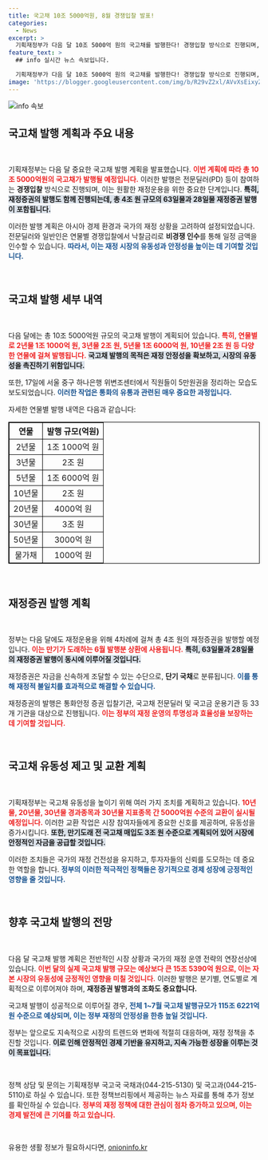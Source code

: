```yaml
---
title: 국고채 10조 5000억원, 8월 경쟁입찰 발표!
categories:
  - News
excerpt: >
  기획재정부가 다음 달 10조 5000억 원의 국고채를 발행한다! 경쟁입찰 방식으로 진행되며, 4조 원 규모의 재정증권도 발행 예정. 자금 운용의 비밀을 알고 싶다면 클릭하세요!
feature_text: >
  ## info 실시간 뉴스 속보입니다.

  기획재정부가 다음 달 10조 5000억 원의 국고채를 발행한다! 경쟁입찰 방식으로 진행되며, 4조 원 규모의 재정증권도 발행 예정. 자금 운용의 비밀을 알고 싶다면 클릭하세요!
image: 'https://blogger.googleusercontent.com/img/b/R29vZ2xl/AVvXsEixyZcFfHzMRdzZMjFBmAUKJYCLCGyLL1o632UiGVXcaFdKo_bkvkuCioo0uUKlGfBVcT3P84aROyZIXSBEx3Aw5nCQ3pTgDom1WDC4m8eifvWiAmWEEVb4x6G_l8C0QH225ldMjyaFvpxGEBGNO37VmDTDMHGhJPq73UglMfDca1-0aw/s1600/blogspot.png'
---
```


<p><img src="https://blogger.googleusercontent.com/img/b/R29vZ2xl/AVvXsEixyZcFfHzMRdzZMjFBmAUKJYCLCGyLL1o632UiGVXcaFdKo_bkvkuCioo0uUKlGfBVcT3P84aROyZIXSBEx3Aw5nCQ3pTgDom1WDC4m8eifvWiAmWEEVb4x6G_l8C0QH225ldMjyaFvpxGEBGNO37VmDTDMHGhJPq73UglMfDca1-0aw/s1600/blogspot.png" alt="info 속보" /></p>

<h2 data-ke-size="size26">국고채 발행 계획과 주요 내용</h2>

<p data-ke-size="size16">&nbsp;</p>

<p>기획재정부는 다음 달 중요한 국고채 발행 계획을 발표했습니다. <b><span style="color: #ee2323;">이번 계획에 따라 총 10조 5000억원의 국고채가 발행될 예정입니다.</span></b> 이러한 발행은 전문딜러(PD) 등이 참여하는 <b>경쟁입찰</b> 방식으로 진행되며, 이는 원활한 재정운용을 위한 중요한 단계입니다. <b><span style="background-color: #21538527;">특히, 재정증권의 발행도 함께 진행되는데, 총 4조 원 규모의 63일물과 28일물 재정증권 발행이 포함됩니다.</span></b> </p>

<p>이러한 발행 계획은 아시아 경제 환경과 국가의 재정 상황을 고려하여 설정되었습니다. 전문딜러와 일반인은 연물별 경쟁입찰에서 낙찰금리로 <b>비경쟁 인수</b>를 통해 일정 금액을 인수할 수 있습니다. <b><span style="color: #1a5490;">따라서, 이는 재정 시장의 유동성과 안정성을 높이는 데 기여할 것입니다.</span></b></p>

<p data-ke-size="size16">&nbsp;</p>

<h2 data-ke-size="size26">국고채 발행 세부 내역</h2>

<p data-ke-size="size16">&nbsp;</p>

<p>다음 달에는 총 10조 5000억원 규모의 국고채 발행이 계획되어 있습니다. <b><span style="color: #ee2323;">특히, 연물별로 2년물 1조 1000억 원, 3년물 2조 원, 5년물 1조 6000억 원, 10년물 2조 원 등 다양한 연물에 걸쳐 발행됩니다.</span></b> <b><span style="background-color: #21538527;">국고채 발행의 목적은 재정 안정성을 확보하고, 시장의 유동성을 촉진하기 위함입니다.</span></b></p>

<p>또한, 17일에 서울 중구 하나은행 위변조센터에서 직원들이 5만원권을 정리하는 모습도 보도되었습니다. <b><span style="color: #1a5490;">이러한 작업은 통화의 유통과 관련된 매우 중요한 과정입니다.</span></b> </p>

<p>자세한 연물별 발행 내역은 다음과 같습니다:</p>

<table style="width:100%; border:1px solid black; border-collapse:collapse;">
  <thead>
    <tr>
      <th style="border:1px solid black; text-align:center;">연물</th>
      <th style="border:1px solid black; text-align:center;">발행 규모(억원)</th>
    </tr>
  </thead>
  <tbody>
    <tr>
      <td style="border:1px solid black; text-align:center;">2년물</td>
      <td style="border:1px solid black; text-align:center;">1조 1000억 원</td>
    </tr>
    <tr>
      <td style="border:1px solid black; text-align:center;">3년물</td>
      <td style="border:1px solid black; text-align:center;">2조 원</td>
    </tr>
    <tr>
      <td style="border:1px solid black; text-align:center;">5년물</td>
      <td style="border:1px solid black; text-align:center;">1조 6000억 원</td>
    </tr>
    <tr>
      <td style="border:1px solid black; text-align:center;">10년물</td>
      <td style="border:1px solid black; text-align:center;">2조 원</td>
    </tr>
    <tr>
      <td style="border:1px solid black; text-align:center;">20년물</td>
      <td style="border:1px solid black; text-align:center;">4000억 원</td>
    </tr>
    <tr>
      <td style="border:1px solid black; text-align:center;">30년물</td>
      <td style="border:1px solid black; text-align:center;">3조 원</td>
    </tr>
    <tr>
      <td style="border:1px solid black; text-align:center;">50년물</td>
      <td style="border:1px solid black; text-align:center;">3000억 원</td>
    </tr>
    <tr>
      <td style="border:1px solid black; text-align:center;">물가채</td>
      <td style="border:1px solid black; text-align:center;">1000억 원</td>
    </tr>
  </tbody>
</table>

<p data-ke-size="size16">&nbsp;</p>

<h2 data-ke-size="size26">재정증권 발행 계획</h2>

<p data-ke-size="size16">&nbsp;</p>

<p>정부는 다음 달에도 재정운용을 위해 4차례에 걸쳐 총 4조 원의 재정증권을 발행할 예정입니다. <b><span style="color: #ee2323;">이는 만기가 도래하는 6월 발행분 상환에 사용됩니다.</span></b> <b><span style="background-color: #21538527;">특히, 63일물과 28일물의 재정증권 발행이 동시에 이루어질 것입니다.</span></b> </p>

<p>재정증권은 자금을 신속하게 조달할 수 있는 수단으로, <b>단기 국채</b>로 분류됩니다. <b><span style="color: #1a5490;">이를 통해 재정적 불일치를 효과적으로 해결할 수 있습니다.</span></b> </p>

<p>재정증권의 발행은 통화안정 증권 입찰기관, 국고채 전문딜러 및 국고금 운용기관 등 33개 기관을 대상으로 진행됩니다. <b><span style="color: #ee2323;">이는 정부의 재정 운영의 투명성과 효율성을 보장하는 데 기여할 것입니다.</span></b> </p>

<p data-ke-size="size16">&nbsp;</p>

<h2 data-ke-size="size26">국고채 유동성 제고 및 교환 계획</h2>

<p data-ke-size="size16">&nbsp;</p>

<p>기획재정부는 국고채 유동성을 높이기 위해 여러 가지 조치를 계획하고 있습니다. <b><span style="color: #ee2323;">10년물, 20년물, 30년물 경과종목과 30년물 지표종목 간 5000억원 수준의 교환이 실시될 예정입니다.</span></b> 이러한 교환 작업은 시장 참여자들에게 중요한 신호를 제공하며, 유동성을 증가시킵니다. <b><span style="background-color: #21538527;">또한, 만기도래 전 국고채 매입도 3조 원 수준으로 계획되어 있어 시장에 안정적인 자금을 공급할 것입니다.</span></b></p>

<p>이러한 조치들은 국가의 재정 건전성을 유지하고, 투자자들의 신뢰를 도모하는 데 중요한 역할을 합니다. <b><span style="color: #1a5490;">정부의 이러한 적극적인 정책들은 장기적으로 경제 성장에 긍정적인 영향을 줄 것입니다.</span></b> </p>

<p data-ke-size="size16">&nbsp;</p>

<h2 data-ke-size="size26">향후 국고채 발행의 전망</h2>

<p data-ke-size="size16">&nbsp;</p>

<p>다음 달 국고채 발행 계획은 전반적인 시장 상황과 국가의 재정 운영 전략의 연장선상에 있습니다. <b><span style="color: #ee2323;">이번 달의 실제 국고채 발행 규모는 예상보다 큰 15조 5390억 원으로, 이는 자본 시장의 유동성에 긍정적인 영향을 미칠 것입니다.</span></b> 이러한 발행은 분기별, 연도별로 계획적으로 이루어져야 하며, <b>재정증권 발행과의 조화도 중요합니다.</b></p>

<p>국고채 발행이 성공적으로 이루어질 경우, <b><span style="color: #1a5490;">전체 1~7월 국고채 발행규모가 115조 6221억 원 수준으로 예상되며, 이는 정부 재정의 안정성을 한층 높일 것입니다.</span></b> </p>

<p>정부는 앞으로도 지속적으로 시장의 트렌드와 변화에 적절히 대응하며, 재정 정책을 추진할 것입니다. <b><span style="background-color: #21538527;">이로 인해 안정적인 경제 기반을 유지하고, 지속 가능한 성장을 이루는 것이 목표입니다.</span></b> </p>

<p data-ke-size="size16">&nbsp;</p>

<p>정책 상담 및 문의는 기획재정부 국고국 국채과(044-215-5130) 및 국고과(044-215-5110)로 하실 수 있습니다. 또한 정책브리핑에서 제공하는 뉴스 자료를 통해 추가 정보를 확인하실 수 있습니다. <b><span style="color: #ee2323;">정부의 재정 정책에 대한 관심이 점차 증가하고 있으며, 이는 경제 발전에 큰 기여를 하고 있습니다.</span></b></p>

<p data-ke-size="size16">&nbsp;</p>
유용한 생활 정보가 필요하시다면, <a href="https://onioninfo.kr" rel="dofollow">onioninfo.kr</a>


